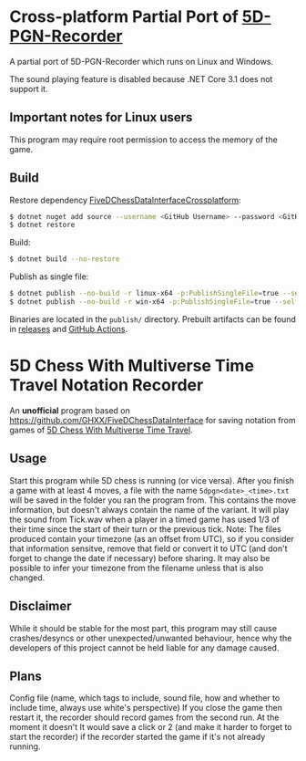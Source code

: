 # Cross-platform Partial Port of [5D-PGN-Recorder](https://github.com/penteract/5D-PGN-Recorder)

A partial port of 5D-PGN-Recorder which runs on Linux and Windows.

The sound playing feature is disabled because .NET Core 3.1 does not support it.

## Important notes for Linux users

This program may require root permission to access the memory of the game.

## Build

Restore dependency [FiveDChessDataInterfaceCrossplatform](https://github.com/NKID00/FiveDChessDataInterfaceCrossplatform):

```sh
$ dotnet nuget add source --username <GitHub Username> --password <GitHub Personal Access Token> --store-password-in-clear-text --name github "https://nuget.pkg.github.com/NKID00/index.json"
$ dotnet restore
```

Build:

```sh
$ dotnet build --no-restore
```

Publish as single file:

```sh
$ dotnet publish --no-build -r linux-x64 -p:PublishSingleFile=true --self-contained false -o publish
$ dotnet publish --no-build -r win-x64 -p:PublishSingleFile=true --self-contained false -o publish
```

Binaries are located in the `publish/` directory. Prebuilt artifacts can be found in [releases](https://github.com/NKID00/5DChessRecorderCrossplatform/releases) and [GitHub Actions](https://github.com/NKID00/5DChessRecorderCrossplatform/actions/new).

# 5D Chess With Multiverse Time Travel Notation Recorder

An **unofficial** program based on https://github.com/GHXX/FiveDChessDataInterface for saving notation from games of [5D Chess With Multiverse Time Travel](https://store.steampowered.com/app/1349230/5D_Chess_With_Multiverse_Time_Travel/).

## Usage
Start this program while 5D chess is running (or vice versa). After you finish a game with at least 4 moves, a file with the name `5dpgn<date>_<time>.txt` will be saved in the folder you ran the program from. This contains the move information, but doesn't always contain the name of the variant.
It will play the sound from Tick.wav when a player in a timed game has used 1/3 of their time since the start of their turn or the previous tick.
Note: The files produced contain your timezone (as an offset from UTC), so if you consider that information sensitve, remove that field or convert it to UTC (and don't forget to change the date if necessary) before sharing. It may also be possible to infer your timezone from the filename unless that is also changed.

## Disclaimer
While it should be stable for the most part, this program may still cause crashes/desyncs or other unexpected/unwanted behaviour, hence why the developers of this project cannot be held liable for any damage caused.

## Plans
Config file (name, which tags to include, sound file, how and whether to include time, always use white's perspective)
If you close the game then restart it, the recorder should record games from the second run. At the moment it doesn't
It would save a click or 2 (and make it harder to forget to start the recorder) if the recorder started the game if it's not already running.